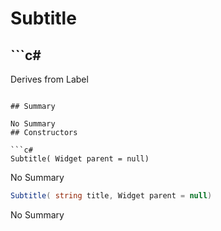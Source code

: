 # Subtitle

## ```c#
Derives from Label
```

## Summary

No Summary
## Constructors

```c#
Subtitle( Widget parent = null) 
```
No Summary
```c#
Subtitle( string title, Widget parent = null) 
```
No Summary
